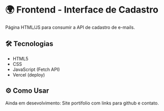 # 🌍 Frontend - Interface de Cadastro

Página HTML/JS para consumir a API de cadastro de e-mails.

## 🛠️ Tecnologias
- HTML5
- CSS
- JavaScript (Fetch API)
- Vercel (deploy)

## ⚙️ Como Usar
Ainda em desevolvimento: Site portifolio com links para github e contato.
